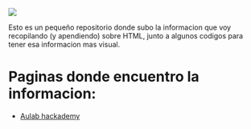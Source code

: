 <p>
  <img src="https://i.pinimg.com/originals/21/b6/d6/21b6d69f75f0d51063738aebaea3d46d.jpg"/>
</p>

Esto es un pequeño repositorio donde subo la informacion que voy recopilando (y apendiendo) sobre HTML, junto a algunos codigos para tener esa informacion mas visual.

# Paginas donde encuentro la informacion:
<ul>
  <li> <a href="https://aulab.es/guias-avanzadas/1/guia-html-y-css-en-espanol" target="_blank">Aulab hackademy</a></li>
</ul>
